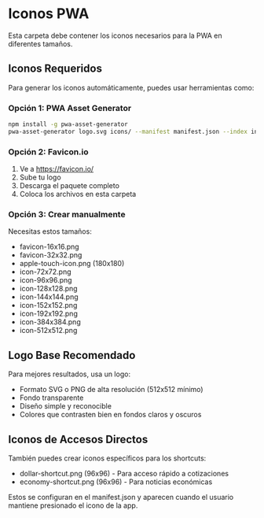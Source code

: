 # Iconos PWA

Esta carpeta debe contener los iconos necesarios para la PWA en diferentes tamaños.

## Iconos Requeridos

Para generar los iconos automáticamente, puedes usar herramientas como:

### Opción 1: PWA Asset Generator
```bash
npm install -g pwa-asset-generator
pwa-asset-generator logo.svg icons/ --manifest manifest.json --index index.html
```

### Opción 2: Favicon.io
1. Ve a https://favicon.io/
2. Sube tu logo
3. Descarga el paquete completo
4. Coloca los archivos en esta carpeta

### Opción 3: Crear manualmente
Necesitas estos tamaños:
- favicon-16x16.png
- favicon-32x32.png
- apple-touch-icon.png (180x180)
- icon-72x72.png
- icon-96x96.png
- icon-128x128.png
- icon-144x144.png
- icon-152x152.png
- icon-192x192.png
- icon-384x384.png
- icon-512x512.png

## Logo Base Recomendado

Para mejores resultados, usa un logo:
- Formato SVG o PNG de alta resolución (512x512 mínimo)
- Fondo transparente
- Diseño simple y reconocible
- Colores que contrasten bien en fondos claros y oscuros

## Iconos de Accesos Directos

También puedes crear iconos específicos para los shortcuts:
- dollar-shortcut.png (96x96) - Para acceso rápido a cotizaciones
- economy-shortcut.png (96x96) - Para noticias económicas

Estos se configuran en el manifest.json y aparecen cuando el usuario mantiene presionado el icono de la app.